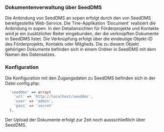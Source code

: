 ### Dokumentenverwaltung über SeedDMS
Die Anbindung von SeedDMS an sopen erfolgt durch den von SeedDMS bereitgestellte Web-Service. Die Tine-Applikation 'Document' realisiert die Anbindung in sopen. In den Detailansichten für Förderprojekte und Kontakte wird je ein zusätzlicher Reiter eingebunden, der die verknüpften Dokumente in SeedDMS listet. Die Verknüpfung erfolgt über
die eindeutige Objekt-ID des Förderprojekts, Kontakts oder Mitglieds. Die zu diesem Objekt gehörigen Dokumente befinden sich in einem Ordner in SeedDMS mit dem Namen des Datensatzes.

### Konfiguration
Die Konfiguration mit den Zugangsdaten zu SeedDMS befinden sich in der Datei config.php:
```php
  'seeddms' => array(
    'url' => 'http://localhost/seeddms',
    'user' => 'admin',
    'pass' => 'secret'
  ),
```

Der Upload der Dokumente erfolgt zur Zeit noch aussschließlich über SeedDMS.
